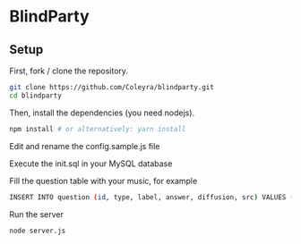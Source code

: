 # BlindParty

## Setup
First, fork / clone the repository.

```bash
git clone https://github.com/Coleyra/blindparty.git
cd blindparty
```

Then, install the dependencies (you need nodejs).

```bash
npm install # or alternatively: yarn install
```

Edit and rename the config.sample.js file

Execute the init.sql in your MySQL database

Fill the question table with your music, for example
```bash
INSERT INTO question (id, type, label, answer, diffusion, src) VALUES (NULL, 'youtube', 'What''s the title of the song ?', 'Sandstorm', '0', 'y6120QOlsfU');
```

Run the server
```bash
node server.js
```
